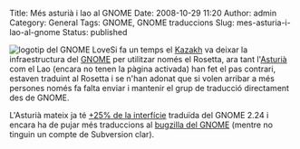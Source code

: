 Title: Més asturià i lao al GNOME
Date: 2008-10-29 11:20
Author: admin
Category: General
Tags: GNOME, GNOME traduccions
Slug: mes-asturia-i-lao-al-gnome
Status: published

<img src="http://gil.badall.net/wp-content/uploads/2007/12/gnomelovelogo.png" data-align="right" alt="logotip del GNOME Love" />Si fa un temps el <a href="http://gil.badall.net/?p=379" target="_blank" rel="noopener">Kazakh</a> va deixar la infraestructura del <a href="http://l10n.gnome.org" target="_blank" rel="noopener">GNOME</a> per utilitzar només el Rosetta, ara tant l'<a href="http://l10n.gnome.org/teams/ast" target="_blank" rel="noopener">Asturià</a> com el Lao (encara no tenen la pàgina activada) han fet el pas contrari, estaven traduint al Rosetta i se n'han adonat que si volen arribar a més persones només fa falta enviar i mantenir el grup de traducció directament des de GNOME.

L'Asturià mateix ja té <a href="http://l10n.gnome.org/languages/ast/gnome-2-24" target="_blank" rel="noopener">+25% de la interfície</a> traduïda del GNOME 2.24 i encara ha de pujar més traduccions al <a href="http://bugzilla.gnome.org" target="_blank" rel="noopener">bugzilla del GNOME</a> (mentre no tinguin un compte de Subversion clar).
